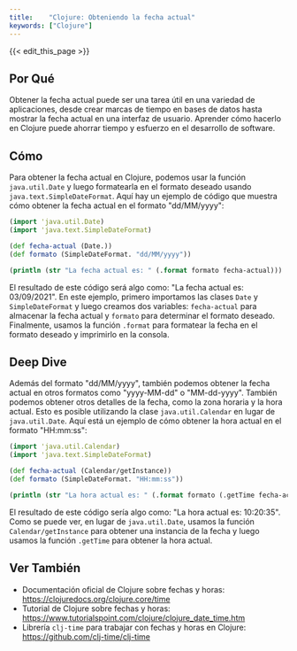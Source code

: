 ```yaml
---
title:    "Clojure: Obteniendo la fecha actual"
keywords: ["Clojure"]
---
```


{{< edit_this_page >}}

## Por Qué

Obtener la fecha actual puede ser una tarea útil en una variedad de aplicaciones, desde crear marcas de tiempo en bases de datos hasta mostrar la fecha actual en una interfaz de usuario. Aprender cómo hacerlo en Clojure puede ahorrar tiempo y esfuerzo en el desarrollo de software.

## Cómo

Para obtener la fecha actual en Clojure, podemos usar la función `java.util.Date` y luego formatearla en el formato deseado usando `java.text.SimpleDateFormat`. Aquí hay un ejemplo de código que muestra cómo obtener la fecha actual en el formato "dd/MM/yyyy":

```Clojure
(import 'java.util.Date)
(import 'java.text.SimpleDateFormat)

(def fecha-actual (Date.))
(def formato (SimpleDateFormat. "dd/MM/yyyy"))

(println (str "La fecha actual es: " (.format formato fecha-actual)))

```

El resultado de este código será algo como: "La fecha actual es: 03/09/2021". En este ejemplo, primero importamos las clases `Date` y `SimpleDateFormat` y luego creamos dos variables: `fecha-actual` para almacenar la fecha actual y `formato` para determinar el formato deseado. Finalmente, usamos la función `.format` para formatear la fecha en el formato deseado y imprimirlo en la consola.

## Deep Dive

Además del formato "dd/MM/yyyy", también podemos obtener la fecha actual en otros formatos como "yyyy-MM-dd" o "MM-dd-yyyy". También podemos obtener otros detalles de la fecha, como la zona horaria y la hora actual. Esto es posible utilizando la clase `java.util.Calendar` en lugar de `java.util.Date`. Aquí está un ejemplo de cómo obtener la hora actual en el formato "HH:mm:ss":

```Clojure
(import 'java.util.Calendar)
(import 'java.text.SimpleDateFormat)

(def fecha-actual (Calendar/getInstance))
(def formato (SimpleDateFormat. "HH:mm:ss"))

(println (str "La hora actual es: " (.format formato (.getTime fecha-actual))))

```

El resultado de este código sería algo como: "La hora actual es: 10:20:35". Como se puede ver, en lugar de `java.util.Date`, usamos la función `Calendar/getInstance` para obtener una instancia de la fecha y luego usamos la función `.getTime` para obtener la hora actual.

## Ver También

- Documentación oficial de Clojure sobre fechas y horas: https://clojuredocs.org/clojure.core/time
- Tutorial de Clojure sobre fechas y horas: https://www.tutorialspoint.com/clojure/clojure_date_time.htm 
- Librería `clj-time` para trabajar con fechas y horas en Clojure: https://github.com/clj-time/clj-time